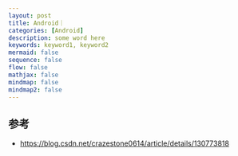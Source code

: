 ```yaml
---
layout: post
title: Android｜
categories: [Android]
description: some word here
keywords: keyword1, keyword2
mermaid: false
sequence: false
flow: false
mathjax: false
mindmap: false
mindmap2: false
---
```


## 参考

- https://blog.csdn.net/crazestone0614/article/details/130773818